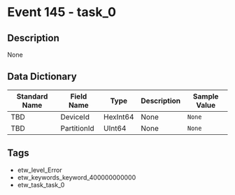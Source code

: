 # Event 145 - task_0

## Description
None

## Data Dictionary
|Standard Name|Field Name|Type|Description|Sample Value|
|---|---|---|---|---|
|TBD|DeviceId|HexInt64|None|`None`|
|TBD|PartitionId|UInt64|None|`None`|

## Tags
* etw_level_Error
* etw_keywords_keyword_400000000000
* etw_task_task_0